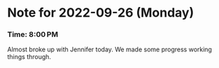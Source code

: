 # Note for 2022-09-26 (Monday)
### Time: 8:00 PM

Almost broke up with Jennifer today. We made some progress working things through.

